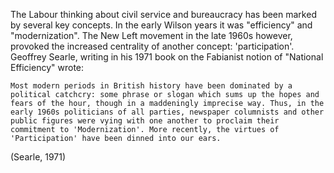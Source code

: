 The Labour thinking about civil service and bureaucracy has been marked by several key concepts. In the early Wilson years it was "efficiency" and "modernization". The New Left movement in the late 1960s however, provoked the increased centrality of another concept: 'participation'. Geoffrey Searle, writing in his 1971 book on the Fabianist notion of "National Efficiency" wrote:
	
	Most modern periods in British history have been dominated by a political catchcry: some phrase or slogan which sums up the hopes and fears of the hour, though in a maddeningly imprecise way. Thus, in the early 1960s politicians of all parties, newspaper columnists and other public figures were vying with one another to proclaim their commitment to 'Modernization'. More recently, the virtues of 'Participation' have been dinned into our ears.
	
(Searle, 1971)